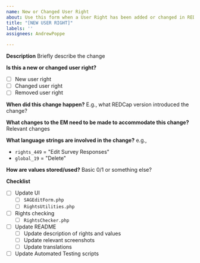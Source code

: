 ```yaml
---
name: New or Changed User Right
about: Use this form when a User Right has been added or changed in REDCap
title: "[NEW USER RIGHT]"
labels: ''
assignees: AndrewPoppe

---
```


**Description**
Briefly describe the change

**Is this a new or changed user right?**
- [ ] New user right
- [ ] Changed user right
- [ ] Removed user right

**When did this change happen?**
E.g., what REDCap version introduced the change?

**What changes to the EM need to be made to accommodate this change?**
Relevant changes

**What language strings are involved in the change?**
e.g.,
* `rights_449` = "Edit Survey Responses"
* `global_19` = "Delete"

**How are values stored/used?**
Basic 0/1 or something else?

**Checklist**

- [ ] Update UI
  - [ ] `SAGEditForm.php`
  - [ ] `RightsUtilities.php`
- [ ] Rights checking
  - [ ] `RightsChecker.php`
- [ ] Update README
  - [ ] Update description of rights and values
  - [ ] Update relevant screenshots
  - [ ] Update translations
- [ ] Update Automated Testing scripts
